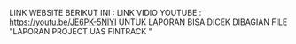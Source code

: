 LINK WEBSITE BERIKUT INI : 
LINK VIDIO YOUTUBE : https://youtu.be/JE6PK-5NlYI
UNTUK LAPORAN BISA DICEK DIBAGIAN FILE "LAPORAN PROJECT UAS FINTRACK "
